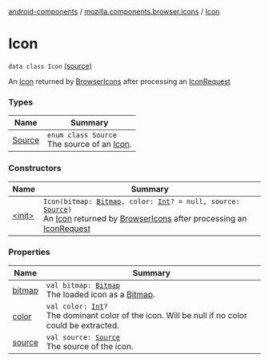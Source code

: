 [android-components](../../index.md) / [mozilla.components.browser.icons](../index.md) / [Icon](./index.md)

# Icon

`data class Icon` [(source)](https://github.com/mozilla-mobile/android-components/blob/master/components/browser/icons/src/main/java/mozilla/components/browser/icons/Icon.kt#L16)

An [Icon](./index.md) returned by [BrowserIcons](../-browser-icons/index.md) after processing an [IconRequest](../-icon-request/index.md)

### Types

| Name | Summary |
|---|---|
| [Source](-source/index.md) | `enum class Source`<br>The source of an [Icon](./index.md). |

### Constructors

| Name | Summary |
|---|---|
| [&lt;init&gt;](-init-.md) | `Icon(bitmap: `[`Bitmap`](https://developer.android.com/reference/android/graphics/Bitmap.html)`, color: `[`Int`](https://kotlinlang.org/api/latest/jvm/stdlib/kotlin/-int/index.html)`? = null, source: `[`Source`](-source/index.md)`)`<br>An [Icon](./index.md) returned by [BrowserIcons](../-browser-icons/index.md) after processing an [IconRequest](../-icon-request/index.md) |

### Properties

| Name | Summary |
|---|---|
| [bitmap](bitmap.md) | `val bitmap: `[`Bitmap`](https://developer.android.com/reference/android/graphics/Bitmap.html)<br>The loaded icon as a [Bitmap](https://developer.android.com/reference/android/graphics/Bitmap.html). |
| [color](color.md) | `val color: `[`Int`](https://kotlinlang.org/api/latest/jvm/stdlib/kotlin/-int/index.html)`?`<br>The dominant color of the icon. Will be null if no color could be extracted. |
| [source](source.md) | `val source: `[`Source`](-source/index.md)<br>The source of the icon. |
